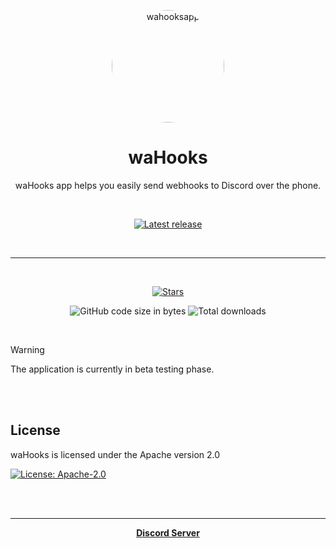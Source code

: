 <div align="center">

<p align="center">
    <img width="180px" style="border-radius: 50%" src="https://media.discordapp.net/attachments/1218206716626341991/1227211124273971261/20240409_135433.png?ex=6627946c&is=66151f6c&hm=f275fd001207acf385991f6f59ece88634799ffa9aead09d94d45d93eb6570ab&" alt="wahooksapp">
</p>

# waHooks
waHooks app helps you easily send webhooks to Discord over the phone.

<br/>

  [![Latest release](https://img.shields.io/github/v/release/vendetta-mod/VendettaManager?color=3AB8BA&display_name=release&label=Latest&style=for-the-badge)](https://github.com/vendetta-mod/VendettaManager/releases/latest)

<br>

---

<br>

  [![Stars](https://img.shields.io/github/stars/warfdev/wahooks-app?logo=github&style=for-the-badge)](https://github.com/warfdev/wahooks-app/stargazers)
  
  ![GitHub code size in bytes](https://img.shields.io/github/languages/code-size/warfdev/wahooks-app?logo=github&logoColor=%23fff&style=for-the-badge)
  ![Total downloads](https://img.shields.io/github/downloads/warfdev/wahooks-app/total?style=for-the-badge&logo=github&label=Downloads%20(Total)&color=blue)

</div>



<br/>

> [!WARNING]
> The application is currently in beta testing phase.

<br/>

<br/>

License
---
waHooks is licensed under the Apache version 2.0

[![License: Apache-2.0](https://img.shields.io/badge/License-Apache%20v2.0-blue.svg?style=for-the-badge)](https://github.com/warfdev/wahooks-app/blob/master/LICENSE)


<br/>
<br/>

---


<div align="center">

<strong>[ Discord Server ](https://discord.com/invite/msk8n4ESMT)</strong>

</div>

